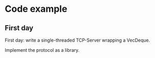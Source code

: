 # Code example

## First day

First day: write a single-threaded TCP-Server wrapping a VecDeque.

Implement the protocol as a library.

